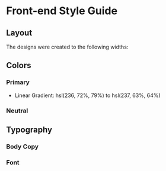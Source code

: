 # Front-end Style Guide

## Layout

The designs were created to the following widths:

<!-- - Mobile: 375px
- Desktop: 1440px -->

## Colors

### Primary

-  Linear Gradient: hsl(236, 72%, 79%) to hsl(237, 63%, 64%)

### Neutral

<!-- - Very Light Grayish Blue: hsl(240, 78%, 98%)
- Light Grayish Blue: hsl(234, 14%, 74%)
- Grayish Blue: hsl(233, 13%, 49%)
- Dark Grayish Blue: hsl(232, 13%, 33%) -->

## Typography

### Body Copy

<!--
-  Font size: 15px -->

### Font

<!-- -  Family: [Montserrat](https://fonts.google.com/specimen/Montserrat)
-  Weight: 700 -->

